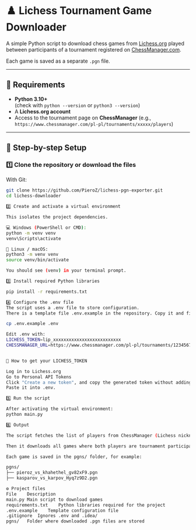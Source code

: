 # ♟️ Lichess Tournament Game Downloader

A simple Python script to download chess games from [Lichess.org](https://lichess.org) played between participants of a tournament registered on [ChessManager.com](https://www.chessmanager.com).

Each game is saved as a separate `.pgn` file.

---

## 🧰 Requirements

- **Python 3.10+**  
  (check with `python --version` or `python3 --version`)
- A **Lichess.org account**
- Access to the tournament page on **ChessManager** (e.g., `https://www.chessmanager.com/pl-pl/tournaments/xxxxx/players`)

---

## 🚀 Step-by-step Setup

### 1️⃣ Clone the repository or download the files

With Git:
```bash
git clone https://github.com/PieroZ/lichess-pgn-exporter.git
cd lichess-downloader

2️⃣ Create and activate a virtual environment

This isolates the project dependencies.

💻 Windows (PowerShell or CMD):
python -m venv venv
venv\Scripts\activate

🐧 Linux / macOS:
python3 -m venv venv
source venv/bin/activate

You should see (venv) in your terminal prompt.

3️⃣ Install required Python libraries

pip install -r requirements.txt

4️⃣ Configure the .env file
The script uses a .env file to store configuration.
There is a template file .env.example in the repository. Copy it and fill in your values:

cp .env.example .env

Edit .env with:
LICHESS_TOKEN=lip_xxxxxxxxxxxxxxxxxxxxxxxxxx
CHESSMANAGER_URL=https://www.chessmanager.com/pl-pl/tournaments/1234567890123456/players


🔐 How to get your LICHESS_TOKEN

Log in to Lichess.org
Go to Personal API Tokens
Click "Create a new token", and copy the generated token without adding any additional permissions.
Paste it into .env.

5️⃣ Run the script

After activating the virtual environment:
python main.py

6️⃣ Output

The script fetches the list of players from ChessManager (Lichess nicknames column).

Then it downloads all games where both players are tournament participants.

Each game is saved in the pgns/ folder, for example:

pgns/
├── pieroz_vs_khahethel_gv82xF9.pgn
├── kasparov_vs_karpov_Hyq7z9D2.pgn

⚙️ Project files
File	Description
main.py	Main script to download games
requirements.txt	Python libraries required for the project
.env.example	Template configuration file
.gitignore	Ignores .env and .idea/
pgns/	Folder where downloaded .pgn files are stored


